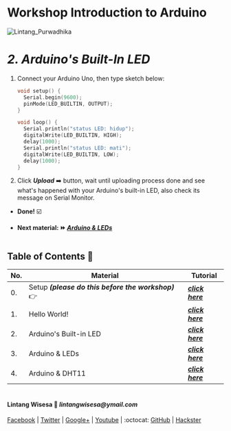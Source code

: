 # **Workshop Introduction to Arduino**

![Lintang_Purwadhika](https://static.wixstatic.com/media/2e6af2_f69a4271c3534ae1869a7ed63e278b2b~mv2.png/v1/fill/w_246,h_39,al_c,usm_0.66_1.00_0.01/2e6af2_f69a4271c3534ae1869a7ed63e278b2b~mv2.png)

# *__2. Arduino's Built-In LED__*

  1. Connect your Arduino Uno, then type sketch below:

      ```c++
      void setup() {
        Serial.begin(9600);
        pinMode(LED_BUILTIN, OUTPUT);
      }

      void loop() {
        Serial.println("status LED: hidup");
        digitalWrite(LED_BUILTIN, HIGH);
        delay(1000);
        Serial.println("status LED: mati");
        digitalWrite(LED_BUILTIN, LOW);
        delay(1000);
      }
      ```
  2. Click __*Upload*__ :arrow_right: button, wait until uploading process done and see what's happened with your Arduino's built-in LED, also check its message on Serial Monitor.

  - __Done!__ :ballot_box_with_check:

  - __Next material: :fast_forward: *[Arduino & LEDs](https://github.com/LintangWisesa/Purwadhika-Workshop-Arduino/tree/master/3_Arduino_LEDs)*__ 

#

## **Table of Contents :memo:**

  No.|Material|Tutorial
  -----|-----|-----
  0.|Setup _**(please do this before the workshop)**_ :point_right:|_**[click here](https://github.com/LintangWisesa/Purwadhika-Workshop-Arduino/tree/master/0_Setup)**_
  1.|Hello World!|_**[click here](https://github.com/LintangWisesa/Purwadhika-Workshop-Arduino/tree/master/1_Hello_World)**_
  2.|Arduino's Built-in LED|_**[click here](https://github.com/LintangWisesa/Purwadhika-Workshop-Arduino/tree/master/2_Arduino_BuiltInLED)**_
  3.|Arduino & LEDs|_**[click here](https://github.com/LintangWisesa/Purwadhika-Workshop-Arduino/tree/master/3_Arduino_LEDs)**_
  4.|Arduino & DHT11|_**[click here](https://github.com/LintangWisesa/Purwadhika-Workshop-Arduino/tree/master/4_Arduino_DHT11)**_

#

#### Lintang Wisesa :love_letter: _lintangwisesa@ymail.com_

[Facebook](https://www.facebook.com/lintangbagus) | 
[Twitter](https://twitter.com/Lintang_Wisesa) |
[Google+](https://plus.google.com/u/0/+LintangWisesa1) |
[Youtube](https://www.youtube.com/user/lintangbagus) | 
:octocat: [GitHub](https://github.com/LintangWisesa) |
[Hackster](https://www.hackster.io/lintangwisesa)
